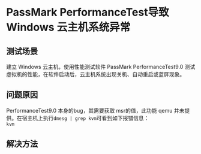 # PassMark PerformanceTest导致 Windows 云主机系统异常
## 测试场景
建立 Windows 云主机，使用性能测试软件 PassMark PerformanceTest9.0 测试虚拟机的性能，在软件启动后，云主机系统出现关机、自动重启或蓝屏现象。
## 问题原因
PerformanceTest9.0 本身的bug，其需要获取 msr的值，此功能 qemu 并未提供。在宿主机上执行`dmesg | grep kvm`可看到如下报错信息：  
`kvm`
## 解决方法